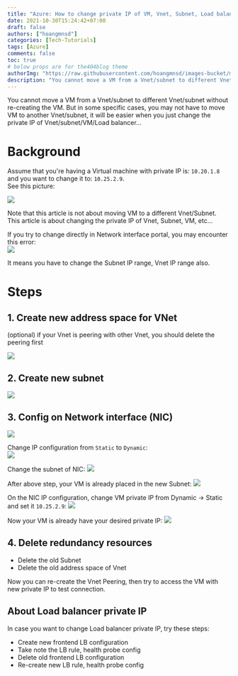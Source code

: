 ```yaml
---
title: "Azure: How to change private IP of VM, Vnet, Subnet, Load balancer"
date: 2021-10-30T15:24:42+07:00
draft: false
authors: ["hoangmnsd"]
categories: [Tech-Tutorials]
tags: [Azure]
comments: false
toc: true
# below props are for the404blog theme
authorImg: "https://raw.githubusercontent.com/hoangmnsd/images-bucket/master/static/images/hoangmsnd-avatar001.jpg"
description: "You cannot move a VM from a Vnet/subnet to different Vnet/subnet without re-creating the VM. But in some specific cases, you may not have to move VM to another Vnet/subnet, it will be easier when you just change the private IP of Vnet/subnet/VM/Load balancer... "
---
```


You cannot move a VM from a Vnet/subnet to different Vnet/subnet without re-creating the VM. But in some specific cases, you may not have to move VM to another Vnet/subnet, it will be easier when you just change the private IP of Vnet/subnet/VM/Load balancer... 

# Background

Assume that you're having a Virtual machine with private IP is: `10.20.1.8` and you want to change it to: `10.25.2.9`.  
 See this picture:  

![](https://raw.githubusercontent.com/hoangmnsd/images-bucket/master/static/images/azure-vnet-subnet-ip.jpg)

Note that this article is not about moving VM to a different Vnet/Subnet. This article is about changing the private IP of Vnet, Subnet, VM, etc...

If you try to change directly in Network interface portal, you may encounter this error:  
![](https://raw.githubusercontent.com/hoangmnsd/images-bucket/master/static/images/azure-changeip-error.jpg)

It means you have to change the Subnet IP range, Vnet IP range also.

# Steps

## 1. Create new address space for VNet

(optional) if your Vnet is peering with other Vnet, you should delete the peering first

![](https://raw.githubusercontent.com/hoangmnsd/images-bucket/master/static/images/azure-changeip-vnet-add-space.jpg)

## 2. Create new subnet 

![](https://raw.githubusercontent.com/hoangmnsd/images-bucket/master/static/images/azure-changeip-new-subnet.jpg)

## 3. Config on Network interface (NIC)

![](https://raw.githubusercontent.com/hoangmnsd/images-bucket/master/static/images/azure-changeip-nic-click-to-static.jpg)

Change IP configuration from `Static` to `Dynamic`:  
![](https://raw.githubusercontent.com/hoangmnsd/images-bucket/master/static/images/azure-changeip-to-dynamic.jpg)

Change the subnet of NIC:
![](https://raw.githubusercontent.com/hoangmnsd/images-bucket/master/static/images/azure-changeip-nic-change-snet.jpg)

After above step, your VM is already placed in the new Subnet: 
![](https://raw.githubusercontent.com/hoangmnsd/images-bucket/master/static/images/azure-changeip-result-nic-dynamic.jpg)

On the NIC IP configuration, change VM private IP from Dynamic → Static and set it `10.25.2.9`:
![](https://raw.githubusercontent.com/hoangmnsd/images-bucket/master/static/images/azure-changeip-ip-static-new.jpg)

Now your VM is already have your desired private IP:
![](https://raw.githubusercontent.com/hoangmnsd/images-bucket/master/static/images/azure-changeip-vm-new-ip.jpg)

## 4. Delete redundancy resources

- Delete the old Subnet  
- Delete the old address space of Vnet

Now you can re-create the Vnet Peering, then try to access the VM with new private IP to test connection.

## About Load balancer private IP

In case you want to change Load balancer private IP, try these steps:

- Create new frontend LB configuration
- Take note the LB rule, health probe config
- Delete old frontend LB configuration
- Re-create new LB rule, health probe config

